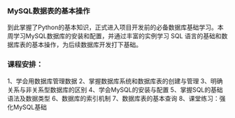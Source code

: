 ### MySQL数据表的基本操作
到此掌握了Python的基本知识，正式进入项目开发前的必备数据库基础学习。本周学习MySQL数据库的安装和配置，并通过丰富的实例学习 SQL 语言的基础和数据库表的基本操作，为后续数据库开发打下基础。

### 课程安排：
1、学会用数据库管理数据
2、掌握数据库系统和数据库表的创建与管理
3、明确关系与非关系型数据库的区别
4、学会MySQL的安装与配置
5、掌握SQL的基础语法及数据类型
6、数据库的索引机制
7、数据库表的基本查询
8、课堂练习：强化MySQL基础